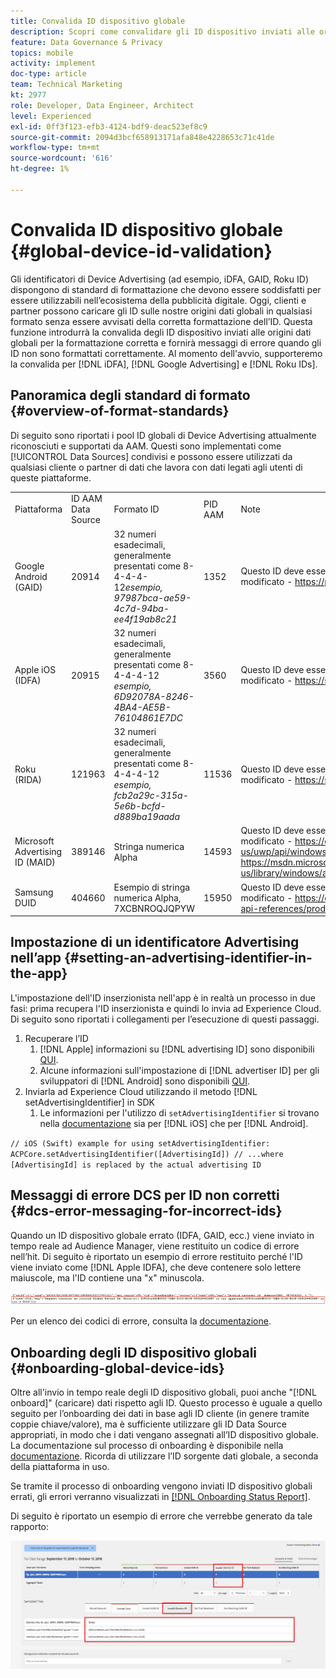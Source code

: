 ```yaml
---
title: Convalida ID dispositivo globale
description: Scopri come convalidare gli ID dispositivo inviati alle origini dati globali per verificare la formattazione corretta e i messaggi di errore quando gli ID non vengono formattati correttamente.
feature: Data Governance & Privacy
topics: mobile
activity: implement
doc-type: article
team: Technical Marketing
kt: 2977
role: Developer, Data Engineer, Architect
level: Experienced
exl-id: 0ff3f123-efb3-4124-bdf9-deac523ef8c9
source-git-commit: 2094d3bcf658913171afa848e4228653c71c41de
workflow-type: tm+mt
source-wordcount: '616'
ht-degree: 1%

---
```


# Convalida ID dispositivo globale {#global-device-id-validation}

Gli identificatori di Device Advertising (ad esempio, iDFA, GAID, Roku ID) dispongono di standard di formattazione che devono essere soddisfatti per essere utilizzabili nell’ecosistema della pubblicità digitale. Oggi, clienti e partner possono caricare gli ID sulle nostre origini dati globali in qualsiasi formato senza essere avvisati della corretta formattazione dell’ID. Questa funzione introdurrà la convalida degli ID dispositivo inviati alle origini dati globali per la formattazione corretta e fornirà messaggi di errore quando gli ID non sono formattati correttamente. Al momento dell&#39;avvio, supporteremo la convalida per [!DNL iDFA], [!DNL Google Advertising] e [!DNL Roku IDs].

## Panoramica degli standard di formato {#overview-of-format-standards}

Di seguito sono riportati i pool ID globali di Device Advertising attualmente riconosciuti e supportati da AAM. Questi sono implementati come [!UICONTROL Data Sources] condivisi e possono essere utilizzati da qualsiasi cliente o partner di dati che lavora con dati legati agli utenti di queste piattaforme.

<table>
  <tr>
   <td>Piattaforma </td>
   <td>ID AAM Data Source </td>
   <td>Formato ID </td>
   <td>PID AAM </td>
   <td>Note </td>
  </tr>
  <tr>
   <td>Google Android (GAID)</td>
   <td>20914</td>
   <td>32 numeri esadecimali, generalmente presentati come 8-4-4-4-12<em>esempio, 97987bca-ae59-4c7d-94ba-ee4f19ab8c21<br/> </em> </td>
   <td>1352</td>
   <td>Questo ID deve essere raccolto in un riferimento modulo non elaborato/senza hash/non modificato - <a href="https://play.google.com/about/monetization-ads/ads/ad-id/">https://play.google.com/about/monetization-ads/ads/ad-id/</a></td>
  </tr>
  <tr>
   <td>Apple iOS (IDFA)</td>
   <td>20915</td>
   <td>32 numeri esadecimali, generalmente presentati come 8-4-4-4-12 <em>esempio, 6D92078A-8246-4BA4-AE5B-76104861E7DC<br /> </em> </td>
   <td>3560</td>
   <td>Questo ID deve essere raccolto in un riferimento modulo non elaborato/senza hash/non modificato - <a href="https://support.apple.com/en-us/HT205223">https://support.apple.com/en-us/HT205223</a></td>
  </tr>
  <tr>
   <td>Roku (RIDA)</td>
   <td>121963</td>
   <td>32 numeri esadecimali, generalmente presentati come 8-4-4-4-12 <em>esempio,</em> <em>fcb2a29c-315a-5e6b-bcfd-d889ba19aada</em></td>
   <td>11536</td>
   <td>Questo ID deve essere raccolto in un riferimento modulo non elaborato/senza hash/non modificato - <a href="https://sdkdocs.roku.com/display/sdkdoc/Roku+Advertising+Framework">https://sdkdocs.roku.com/display/sdkdoc/Roku+Advertising+Framework</a> </td>
  </tr>
  <tr>
   <td>Microsoft Advertising ID (MAID)</td>
   <td>389146</td>
   <td>Stringa numerica Alpha</td>
   <td>14593</td>
   <td>Questo ID deve essere raccolto in un riferimento modulo non elaborato/senza hash/non modificato - <a href="https://docs.microsoft.com/en-us/uwp/api/windows.system.userprofile.advertisingmanager.advertisingid">https://docs.microsoft.com/en-us/uwp/api/windows.system.userprofile.advertisingmanager.advertisingid</a><br/><a href="https://msdn.microsoft.com/en-us/library/windows/apps/windows.system.userprofile.advertisingmanager.advertisingid.aspx">https://msdn.microsoft.com/en-us/library/windows/apps/windows.system.userprofile.advertisingmanager.advertisingid.aspx</a></td>
  </tr>
  <tr>
   <td>Samsung DUID</td>
   <td>404660</td>
   <td>Esempio di stringa numerica Alpha, 7XCBNROQJQPYW</td>
   <td>15950</td>
   <td>Questo ID deve essere raccolto in un riferimento modulo non elaborato/senza hash/non modificato - <a href="https://developer.samsung.com/tv/develop/api-references/samsung-product-api-references/productinfo-api">https://developer.samsung.com/tv/develop/api-references/samsung-product-api-references/productinfo-api</a> </td>
  </tr>
</table>

## Impostazione di un identificatore Advertising nell’app {#setting-an-advertising-identifier-in-the-app}

L&#39;impostazione dell&#39;ID inserzionista nell&#39;app è in realtà un processo in due fasi: prima recupera l&#39;ID inserzionista e quindi lo invia ad Experience Cloud. Di seguito sono riportati i collegamenti per l’esecuzione di questi passaggi.

1. Recuperare l’ID
   1. [!DNL Apple] informazioni su [!DNL advertising ID] sono disponibili [QUI](https://developer.apple.com/documentation/adsupport/asidentifiermanager).
   1. Alcune informazioni sull&#39;impostazione di [!DNL advertiser ID] per gli sviluppatori di [!DNL Android] sono disponibili [QUI](http://android.cn-mirrors.com/google/play-services/id.html).
1. Inviarla ad Experience Cloud utilizzando il metodo [!DNL setAdvertisingIdentifier] in SDK
   1. Le informazioni per l&#39;utilizzo di `setAdvertisingIdentifier` si trovano nella [documentazione](https://aep-sdks.gitbook.io/docs/using-mobile-extensions/mobile-core/identity/identity-api-reference#set-an-advertising-identifier) sia per [!DNL iOS] che per [!DNL Android].

`// iOS (Swift) example for using setAdvertisingIdentifier:`
`ACPCore.setAdvertisingIdentifier([AdvertisingId]) // ...where [AdvertisingId] is replaced by the actual advertising ID`

## Messaggi di errore DCS per ID non corretti  {#dcs-error-messaging-for-incorrect-ids}

Quando un ID dispositivo globale errato (IDFA, GAID, ecc.) viene inviato in tempo reale ad Audience Manager, viene restituito un codice di errore nell’hit. Di seguito è riportato un esempio di errore restituito perché l&#39;ID viene inviato come [!DNL Apple IDFA], che deve contenere solo lettere maiuscole, ma l&#39;ID contiene una &quot;x&quot; minuscola.

![immagine di errore](assets/image_4_.png)

Per un elenco dei codici di errore, consulta la [documentazione](https://experienceleague.adobe.com/docs/audience-manager/user-guide/api-and-sdk-code/dcs/dcs-api-reference/dcs-error-codes.html?lang=en#api-and-sdk-code).

## Onboarding degli ID dispositivo globali {#onboarding-global-device-ids}

Oltre all&#39;invio in tempo reale degli ID dispositivo globali, puoi anche &quot;[!DNL onboard]&quot; (caricare) dati rispetto agli ID. Questo processo è uguale a quello seguito per l’onboarding dei dati in base agli ID cliente (in genere tramite coppie chiave/valore), ma è sufficiente utilizzare gli ID Data Source appropriati, in modo che i dati vengano assegnati all’ID dispositivo globale. La documentazione sul processo di onboarding è disponibile nella [documentazione](https://experienceleague.adobe.com/docs/audience-manager/user-guide/implementation-integration-guides/sending-audience-data/batch-data-transfer-process/batch-data-transfer-overview.html?lang=en#implementation-integration-guides). Ricorda di utilizzare l’ID sorgente dati globale, a seconda della piattaforma in uso.

Se tramite il processo di onboarding vengono inviati ID dispositivo globali errati, gli errori verranno visualizzati in [[!DNL Onboarding Status Report]](https://experienceleague.adobe.com/docs/audience-manager/user-guide/reporting/onboarding-status-report.html?lang=en#reporting).

Di seguito è riportato un esempio di errore che verrebbe generato da tale rapporto:

![immagine di errore](assets/image_5_.png)
